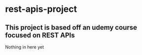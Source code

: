 # rest-apis-project
## This project is based off an udemy course focused on REST APIs
Nothing in here yet